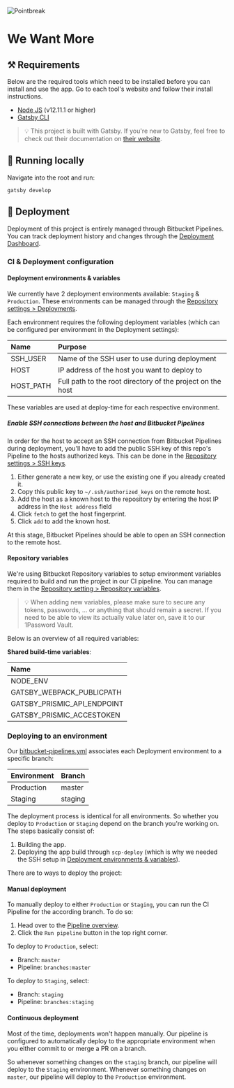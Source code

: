 ![Pointbreak](https://avatars0.githubusercontent.com/u/46719112?s=80&v=4)

We Want More
====

## ⚒️ Requirements

Below are the required tools which need to be installed before you can install and use the app. Go to each tool's
website and follow their install instructions.

- [Node JS](http://nodejs.org/) (v12.11.1 or higher)
- [Gatsby CLI](https://www.gatsbyjs.org/docs/gatsby-cli/)

> 💡 This project is built with Gatsby. If you're new to Gatsby, feel free to check out their documentation on 
> [their website](https://www.gatsbyjs.org/).

## 🚀 Running locally

Navigate into the root and run:

```shell
gatsby develop
```

## 🚢 Deployment

Deployment of this project is entirely managed through Bitbucket Pipelines. You can track deployment history and changes 
through the [Deployment Dashboard](https://bitbucket.org/antwerpfactory/runnerslab-web-appointments/addon/pipelines/deployments#!/deployments).

### CI & Deployment configuration

#### Deployment environments & variables

We currently have 2 deployment environments available: `Staging` & `Production`. These environments can be managed 
through the [Repository settings > Deployments](https://bitbucket.org/antwerpfactory/runnerslab-web-appointments/admin/addon/admin/pipelines/deployment-settings).

Each environment requires the following deployment variables (which can be configured per environment in the Deployment
settings):

| Name | Purpose |
|:-----|:--------|
| SSH_USER | Name of the SSH user to use during deployment |
| HOST | IP address of the host you want to deploy to |
| HOST_PATH | Full path to the root directory of the project on the host |

These variables are used at deploy-time for each respective environment. 

##### Enable SSH connections between the host and Bitbucket Pipelines
In order for the host to accept an SSH connection from Bitbucket Pipelines during deployment, you'll have to add the 
public SSH key of this repo's Pipeline to the hosts authorized keys. This can be done in the [Repository settings > SSH keys](https://bitbucket.org/antwerpfactory/runnerslab-web-appointments/admin/addon/admin/pipelines/ssh-keys).

1. Either generate a new key, or use the existing one if you already created it.
2. Copy this public key to `~/.ssh/authorized_keys` on the remote host.
3. Add the host as a known host to the repository by entering the host IP address in the `Host address` field
4. Click `fetch` to get the host fingerprint.
5. Click `add` to add the known host.

At this stage, Bitbucket Pipelines should be able to open an SSH connection to the remote host.

#### Repository variables

We're using Bitbucket Repository variables to setup environment variables required to build and run the project in our 
CI pipeline. You can manage them in the [Repository setting > Repository variables](https://bitbucket.org/antwerpfactory/runnerslab-web-appointments/admin/addon/admin/pipelines/repository-variables).

> 💡 When adding new variables, please make sure to secure any tokens, passwords, ... or anything that should remain a 
> secret. If you need to be able to view its actually value later on, save it to our 1Password Vault.

Below is an overview of all required variables:

**Shared build-time variables**:

| Name |
|:-----|
| NODE_ENV |
| GATSBY_WEBPACK_PUBLICPATH | 
| GATSBY_PRISMIC_API_ENDPOINT |
| GATSBY_PRISMIC_ACCESTOKEN |


### Deploying to an environment

Our [bitbucket-pipelines.yml](/bitbucket-pipelines.yml) associates each Deployment environment to a specific branch:

| Environment | Branch |
|:------------|:-------|
| Production | master |
| Staging | staging |

The deployment process is identical for all environments. So whether you deploy to `Production` or `Staging` depend on 
the branch you're working on. The steps basically consist of:

1. Building the app.
2. Deploying the app build through `scp-deploy` (which is why we needed the SSH setup in [Deployment environments & variables](#deployment-environments--variables)).

There are to ways to deploy the project:

#### Manual deployment

To manually deploy to either `Production` or `Staging`, you can run the CI Pipeline for the according branch. To do so:
 
1. Head over to the [Pipeline overview](https://bitbucket.org/antwerpfactory/runnerslab-web-appointments/addon/pipelines/home#!/).
2. Click the `Run pipeline` button in the top right corner.

To deploy to `Production`, select:
- Branch: `master`
- Pipeline: `branches:master`

To deploy to `Staging`, select:
- Branch: `staging`
- Pipeline: `branches:staging`

#### Continuous deployment

Most of the time, deployments won't happen manually. Our pipeline is configured to automatically deploy to the 
appropriate environment when you either commit to or merge a PR on a branch.

So whenever something changes on the `staging` branch, our pipeline will deploy to the `Staging` environment. Whenever
something changes on `master`, our pipeline will deploy to the `Production` environment.
